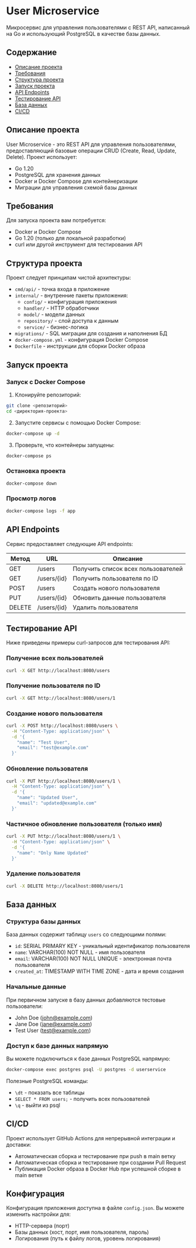 # User Microservice

Микросервис для управления пользователями с REST API, написанный на Go и использующий PostgreSQL в качестве базы данных.

## Содержание

- [Описание проекта](#описание-проекта)
- [Требования](#требования)
- [Структура проекта](#структура-проекта)
- [Запуск проекта](#запуск-проекта)
- [API Endpoints](#api-endpoints)
- [Тестирование API](#тестирование-api)
- [База данных](#база-данных)
- [CI/CD](#cicd)

## Описание проекта

User Microservice - это REST API для управления пользователями, предоставляющий базовые операции CRUD (Create, Read, Update, Delete). 
Проект использует:
- Go 1.20
- PostgreSQL для хранения данных
- Docker и Docker Compose для контейнеризации
- Миграции для управления схемой базы данных

## Требования

Для запуска проекта вам потребуется:
- Docker и Docker Compose
- Go 1.20 (только для локальной разработки)
- curl или другой инструмент для тестирования API

## Структура проекта

Проект следует принципам чистой архитектуры:
- `cmd/api/` - точка входа в приложение
- `internal/` - внутренние пакеты приложения:
  - `config/` - конфигурация приложения
  - `handler/` - HTTP обработчики
  - `model/` - модели данных
  - `repository/` - слой доступа к данным
  - `service/` - бизнес-логика
- `migrations/` - SQL миграции для создания и наполнения БД
- `docker-compose.yml` - конфигурация Docker Compose
- `Dockerfile` - инструкции для сборки Docker образа

## Запуск проекта

### Запуск с Docker Compose

1. Клонируйте репозиторий:
```bash
git clone <репозиторий>
cd <директория-проекта>
```

2. Запустите сервисы с помощью Docker Compose:
```bash
docker-compose up -d
```

3. Проверьте, что контейнеры запущены:
```bash
docker-compose ps
```

### Остановка проекта

```bash
docker-compose down
```

### Просмотр логов

```bash
docker-compose logs -f app
```

## API Endpoints

Сервис предоставляет следующие API endpoints:

| Метод | URL | Описание |
|-------|-----|----------|
| GET | /users | Получить список всех пользователей |
| GET | /users/{id} | Получить пользователя по ID |
| POST | /users | Создать нового пользователя |
| PUT | /users/{id} | Обновить данные пользователя |
| DELETE | /users/{id} | Удалить пользователя |

## Тестирование API

Ниже приведены примеры curl-запросов для тестирования API:

### Получение всех пользователей

```bash
curl -X GET http://localhost:8080/users
```

### Получение пользователя по ID

```bash
curl -X GET http://localhost:8080/users/1
```

### Создание нового пользователя

```bash
curl -X POST http://localhost:8080/users \
  -H "Content-Type: application/json" \
  -d '{
    "name": "Test User",
    "email": "test@example.com"
  }'
```

### Обновление пользователя

```bash
curl -X PUT http://localhost:8080/users/1 \
  -H "Content-Type: application/json" \
  -d '{
    "name": "Updated User",
    "email": "updated@example.com"
  }'
```

### Частичное обновление пользователя (только имя)

```bash
curl -X PUT http://localhost:8080/users/1 \
  -H "Content-Type: application/json" \
  -d '{
    "name": "Only Name Updated"
  }'
```

### Удаление пользователя

```bash
curl -X DELETE http://localhost:8080/users/1
```

## База данных

### Структура базы данных

База данных содержит таблицу `users` со следующими полями:
- `id`: SERIAL PRIMARY KEY - уникальный идентификатор пользователя
- `name`: VARCHAR(100) NOT NULL - имя пользователя
- `email`: VARCHAR(100) NOT NULL UNIQUE - электронная почта пользователя
- `created_at`: TIMESTAMP WITH TIME ZONE - дата и время создания

### Начальные данные

При первичном запуске в базу данных добавляются тестовые пользователи:
- John Doe (john@example.com)
- Jane Doe (jane@example.com)
- Test User (test@example.com)

### Доступ к базе данных напрямую

Вы можете подключиться к базе данных PostgreSQL напрямую:

```bash
docker-compose exec postgres psql -U postgres -d userservice
```

Полезные PostgreSQL команды:
- `\dt` - показать все таблицы
- `SELECT * FROM users;` - получить всех пользователей
- `\q` - выйти из psql

## CI/CD

Проект использует GitHub Actions для непрерывной интеграции и доставки:
- Автоматическая сборка и тестирование при push в main ветку
- Автоматическая сборка и тестирование при создании Pull Request
- Публикация Docker образа в Docker Hub при успешной сборке в main ветке

## Конфигурация

Конфигурация приложения доступна в файле `config.json`. Вы можете изменить настройки для:
- HTTP-сервера (порт)
- Базы данных (хост, порт, имя пользователя, пароль)
- Логирования (путь к файлу логов, уровень логирования)